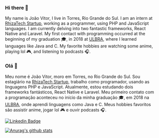 ### Hi there 👋

<!--
**joaovitorleffa/joaovitorleffa** is a ✨ _special_ ✨ repository because its `README.md` (this file) appears on your GitHub profile. -->

My name is João Vitor, I live in Torres, Rio Grande do Sul. I am an intern at [RhizaTech Startup](http://www.rhizatech.com.br/), working as a programmer, using PHP and JavaScript languages. I am currently delving into two fantastic frameworks, React Native and Laravel. My first contact with programming occurred at the beginning of my graduation :mortar_board:, in 2018 at [ULBRA](https://www.ulbra.br/torres), where I learned languages ​​like Java and C.
My favorite hobbies are watching some anime, playing lol :video_game:, and listening to podcasts :headphones:.

### Olá 👋

Meu nome é João Vitor, moro em Torres, no Rio Grande do Sul. Sou estagiário na [RhizaTech Startup](http://www.rhizatech.com.br/), trabalho como programador, usando as linguagens PHP e JavaScript. Atualmente, estou estudando dois frameworks fantásticos, React Native e Laravel. Meu primeiro contato com a programação aconteceu no início da minha graduação :mortar_board:, em 2018 na [ULBRA](https://www.ulbra.br/torres), onde aprendi linguagens como Java e C.
Meus hobbies favoritos são assistir anime, jogar lol :video_game: e ouvir podcasts :headphones:.

[![Linkedin Badge](https://img.shields.io/badge/-LinkedIn-blue?style=flat-square&logo=Linkedin&logoColor=white&link=https://www.linkedin.com/in/jo%C3%A3o-vitor-lumertz-a50126181/)](https://www.linkedin.com/in/jo%C3%A3o-vitor-lumertz-a50126181/)

[![Anurag's github stats](https://github-readme-stats.vercel.app/api?username=joaovitorleffa&show_icons=true&theme=dracula)](https://github.com/anuraghazra/github-readme-stats)

